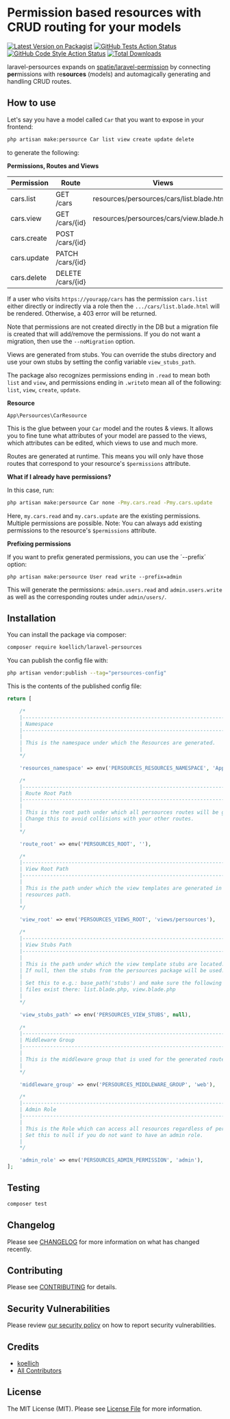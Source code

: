 # Permission based resources with CRUD routing for your models

[![Latest Version on Packagist](https://img.shields.io/packagist/v/koellich/laravel-persources.svg?style=flat-square)](https://packagist.org/packages/koellich/laravel-persources)
[![GitHub Tests Action Status](https://img.shields.io/github/actions/workflow/status/koellich/laravel-persources/run-tests.yml?branch=main&label=tests&style=flat-square)](https://github.com/koellich/laravel-persources/actions?query=workflow%3Arun-tests+branch%3Amain)
[![GitHub Code Style Action Status](https://img.shields.io/github/actions/workflow/status/koellich/laravel-persources/fix-php-code-style-issues.yml?branch=main&label=code%20style&style=flat-square)](https://github.com/koellich/laravel-persources/actions?query=workflow%3A"Fix+PHP+code+style+issues"+branch%3Amain)
[![Total Downloads](https://img.shields.io/packagist/dt/koellich/laravel-persources.svg?style=flat-square)](https://packagist.org/packages/koellich/laravel-persources)

laravel-persources expands on [spatie/laravel-permission](https://spatie.be/docs/laravel-permission) by connecting **per**missions with re**sources** (models) and automagically generating and handling CRUD routes.


## How to use

Let's say you have a model called `Car` that you want to expose in your frontend:

```bash
php artisan make:persource Car list view create update delete
```

to generate the following:

**Permissions, Routes and Views**

| Permission  | Route             | Views                                     |
|-------------|-------------------|-------------------------------------------|
| cars.list   | GET /cars         | resources/persources/cars/list.blade.html |
| cars.view   | GET /cars/{id}    | resources/persources/cars/view.blade.html |
| cars.create | POST /cars/{id}   |                                           |
| cars.update | PATCH /cars/{id}  |                                           |
| cars.delete | DELETE /cars/{id} |                                           |

If a user who visits `https://yourapp/cars` has the permission `cars.list` either directly or indirectly via a role then the `.../cars/list.blade.html` will be rendered. Otherwise, a 403 error will be returned.

Note that permissions are not created directly in the DB but a migration file is created that will add/remove the permissions. If you do not want a migration, then use the `--noMigration` option.

Views are generated from stubs. You can override the stubs directory and use your own stubs by setting the config variable `view_stubs_path`.

The package also recognizes permissions ending in 
`.read` to mean both `list` and `view`, 
and permissions ending in 
`.write`to mean all of the following: `list`, `view`, `create`, `update`.

**Resource**

`App\Persources\CarResource` 

This is the glue between your ```Car``` model and the routes & views. 
It allows you to fine tune what attributes of your model are passed to the views, which attributes can be edited, which views to use and much more.

Routes are generated at runtime. This means you will only have those routes that correspond to your resource's `$permissions` attribute.

**What if I already have permissions?**

In this case, run:
```bash
php artisan make:persource Car none -Pmy.cars.read -Pmy.cars.update
```

Here, `my.cars.read` and `my.cars.update` are the existing permissions. Multiple permissions are possible.
Note: You can always add existing permissions to the resource's `$permissions` attribute.

**Prefixing permissions**

If you want to prefix generated permissions, you can use the ´--prefix´ option:
```
php artisan make:persource User read write --prefix=admin
```
This will generate the permissions: `admin.users.read` and `admin.users.write` as well as the corresponding routes under `admin/users/`.

## Installation

You can install the package via composer:

```bash
composer require koellich/laravel-persources
```

You can publish the config file with:

```bash
php artisan vendor:publish --tag="persources-config"
```

This is the contents of the published config file:

```php
return [

    /*
    |--------------------------------------------------------------------------
    | Namespace
    |--------------------------------------------------------------------------
    |
    | This is the namespace under which the Resources are generated.
    |
    */

    'resources_namespace' => env('PERSOURCES_RESOURCES_NAMESPACE', 'App\\Persources'),

    /*
    |--------------------------------------------------------------------------
    | Route Root Path
    |--------------------------------------------------------------------------
    |
    | This is the root path under which all persources routes will be generated.
    | Change this to avoid collisions with your other routes.
    |
    */

    'route_root' => env('PERSOURCES_ROOT', ''),

    /*
    |--------------------------------------------------------------------------
    | View Root Path
    |--------------------------------------------------------------------------
    |
    | This is the path under which the view templates are generated in the
    | resources path.
    |
    */

    'view_root' => env('PERSOURCES_VIEWS_ROOT', 'views/persources'),

    /*
    |--------------------------------------------------------------------------
    | View Stubs Path
    |--------------------------------------------------------------------------
    |
    | This is the path under which the view template stubs are located.
    | If null, then the stubs from the persources package will be used.
    |
    | Set this to e.g.: base_path('stubs') and make sure the following
    | files exist there: list.blade.php, view.blade.php
    |
    */

    'view_stubs_path' => env('PERSOURCES_VIEW_STUBS', null),
    
    /*
    |--------------------------------------------------------------------------
    | Middleware Group
    |--------------------------------------------------------------------------
    |
    | This is the middleware group that is used for the generated routes
    |
    */

    'middleware_group' => env('PERSOURCES_MIDDLEWARE_GROUP', 'web'),

    /*
    |--------------------------------------------------------------------------
    | Admin Role
    |--------------------------------------------------------------------------
    |
    | This is the Role which can access all resources regardless of permissions.
    | Set this to null if you do not want to have an admin role.
    |
    */

    'admin_role' => env('PERSOURCES_ADMIN_PERMISSION', 'admin'),
];
```

## Testing

```bash
composer test
```

## Changelog

Please see [CHANGELOG](CHANGELOG.md) for more information on what has changed recently.

## Contributing

Please see [CONTRIBUTING](CONTRIBUTING.md) for details.

## Security Vulnerabilities

Please review [our security policy](../../security/policy) on how to report security vulnerabilities.

## Credits

- [koellich](https://github.com/koellich)
- [All Contributors](../../contributors)

## License

The MIT License (MIT). Please see [License File](LICENSE.md) for more information.
